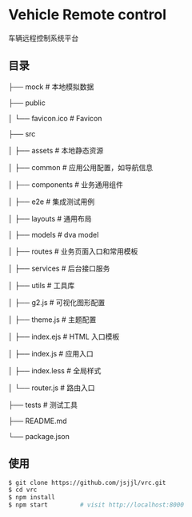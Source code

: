 # Vehicle Remote control 
车辆远程控制系统平台


## 目录

├── mock                     # 本地模拟数据

├── public

│   └── favicon.ico          # Favicon

├── src

│   ├── assets               # 本地静态资源

│   ├── common               # 应用公用配置，如导航信息

│   ├── components           # 业务通用组件

│   ├── e2e                  # 集成测试用例

│   ├── layouts              # 通用布局

│   ├── models               # dva model

│   ├── routes               # 业务页面入口和常用模板

│   ├── services             # 后台接口服务

│   ├── utils                # 工具库

│   ├── g2.js                # 可视化图形配置

│   ├── theme.js             # 主题配置

│   ├── index.ejs            # HTML 入口模板

│   ├── index.js             # 应用入口

│   ├── index.less           # 全局样式

│   └── router.js            # 路由入口

├── tests                    # 测试工具

├── README.md

└── package.json

## 使用

```bash
$ git clone https://github.com/jsjjl/vrc.git
$ cd vrc
$ npm install
$ npm start         # visit http://localhost:8000
```
